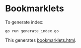 # Bookmarklets

To generate index:

```
go run generate_index.go
```

This generates [bookmarklets.html](bookmarklets.html).
